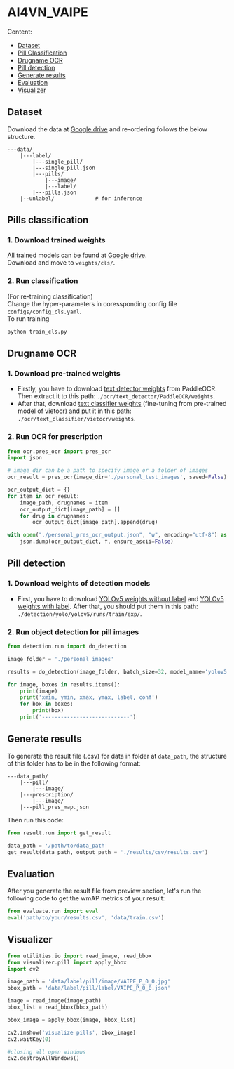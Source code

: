 # AI4VN_VAIPE

Content:
- <a href="#dataset">Dataset</a>
- <a href="#classification">Pill Classification</a>
- <a href="#ocr">Drugname OCR</a>
- <a href="#detection">Pill detection</a>
- <a href="#result">Generate results</a>
- <a href="#evaluation">Evaluation</a>
- <a href="#visualizer">Visualizer</a>


## Dataset
<span id="dataset"></span>
Download the data at [Google drive](https://drive.google.com/drive/folders/1PNhStby1B_xZBwS1mic-EssPX8Q_0odR?usp=sharing) and re-ordering follows the below structure.
```
---data/
    |---label/
        |---single_pill/
        |---single_pill.json
        |---pills/
            |---image/
            |---label/
        |---pills.json
    |--unlabel/             # for inference
```


## Pills classification
<span id="classification"></span>

### 1. Download trained weights
All trained models can be found at [Google drive](https://drive.google.com/drive/folders/1kUopc2ZHbzSY5lTboR7XFtIKtIVdQwAo?usp=sharing).  
Download and move to `weights/cls/`.
### 2. Run classification
(For re-training classification)  
Change the hyper-parameters in coressponding config file `configs/config_cls.yaml`.  
To run training  
```bash
python train_cls.py
```

## Drugname OCR
<span id="ocr"></span>

### 1. Download pre-trained weights

- Firstly, you have to download <a href="https://paddleocr.bj.bcebos.com/PP-OCRv3/chinese/ch_PP-OCRv3_det_infer.tar">text detector weights</a> from PaddleOCR. Then extract it to this path: `./ocr/text_detector/PaddleOCR/weights`.
- After that, download <a href="https://drive.google.com/uc?id=1O5DkqiM3lE50sjzVz5_NuguILaS4BUER">text classifier weights</a> (fine-tuning from pre-trained model of vietocr) and put it in this path: `./ocr/text_classifier/vietocr/weights`.

### 2. Run OCR for prescription

```python
from ocr.pres_ocr import pres_ocr
import json

# image_dir can be a path to specify image or a folder of images
ocr_result = pres_ocr(image_dir='./personal_test_images', saved=False)

ocr_output_dict = {}
for item in ocr_result:
    image_path, drugnames = item
    ocr_output_dict[image_path] = []
    for drug in drugnames:
        ocr_output_dict[image_path].append(drug)

with open("./personal_pres_ocr_output.json", "w", encoding="utf-8") as f:
    json.dump(ocr_output_dict, f, ensure_ascii=False)
```

## Pill detection
<span id="detection"></span>

### 1. Download weights of detection models

- First, you have to download [YOLOv5 weights without label](https://drive.google.com/file/d/1JzCyoExM7PB-wU9eNLENokkABDJRe76F/view?usp=sharing) and [YOLOv5 weights with label](https://drive.google.com/file/d/1BaQ_fBSYFyB0u9bm3HEq-3mC4G7cY_fG/view?usp=sharing). After that, you should put them in this path: `./detection/yolo/yolov5/runs/train/exp/`.

### 2. Run object detection for pill images

```python
from detection.run import do_detection

image_folder = './personal_images'

results = do_detection(image_folder, batch_size=32, model_name='yolov5')

for image, boxes in results.items():
    print(image)
    print('xmin, ymin, xmax, ymax, label, conf')
    for box in boxes:
        print(box)
    print('----------------------------')
```

## Generate results
<span id="result"></span>

To generate the result file (.csv) for data in folder at `data_path`, the structure of this folder has to be in the following format:

```
---data_path/
    |---pill/
        |---image/
    |---prescription/
        |---image/
    |---pill_pres_map.json
```

Then run this code:

```python
from result.run import get_result

data_path = '/path/to/data_path'
get_result(data_path, output_path = './results/csv/results.csv')
```

## Evaluation
<span id="evaluation"></span>

After you generate the result file from preview section, let's run the following code to get the wmAP metrics of your result:

```python
from evaluate.run import eval
eval('path/to/your/results.csv', 'data/train.csv')
```

## Visualizer
<span id="visualizer"></span>

```python
from utilities.io import read_image, read_bbox
from visualizer.pill import apply_bbox
import cv2

image_path = 'data/label/pill/image/VAIPE_P_0_0.jpg'
bbox_path = 'data/label/pill/label/VAIPE_P_0_0.json'

image = read_image(image_path)
bbox_list = read_bbox(bbox_path)

bbox_image = apply_bbox(image, bbox_list)

cv2.imshow('visualize pills', bbox_image)
cv2.waitKey(0)

#closing all open windows 
cv2.destroyAllWindows() 
```
